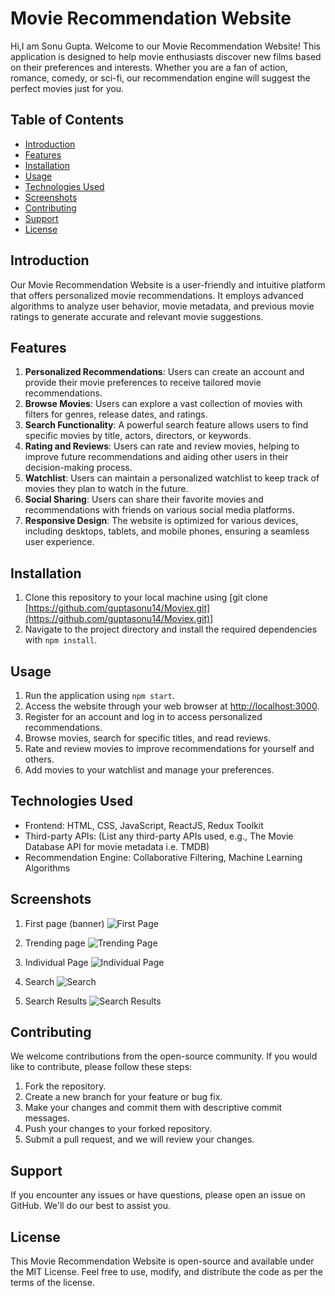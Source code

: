# Movie Recommendation Website

Hi,I am Sonu Gupta. Welcome to our Movie Recommendation Website! This application is designed to help movie enthusiasts discover new films based on their preferences and interests. Whether you are a fan of action, romance, comedy, or sci-fi, our recommendation engine will suggest the perfect movies just for you.

## Table of Contents
- [Introduction](#introduction)
- [Features](#features)
- [Installation](#installation)
- [Usage](#usage)
- [Technologies Used](#technologies-used)
- [Screenshots](#screenshots)
- [Contributing](#contributing)
- [Support](#support)
- [License](#license)

## Introduction
Our Movie Recommendation Website is a user-friendly and intuitive platform that offers personalized movie recommendations. It employs advanced algorithms to analyze user behavior, movie metadata, and previous movie ratings to generate accurate and relevant movie suggestions.

## Features
1. **Personalized Recommendations**: Users can create an account and provide their movie preferences to receive tailored movie recommendations.
2. **Browse Movies**: Users can explore a vast collection of movies with filters for genres, release dates, and ratings.
3. **Search Functionality**: A powerful search feature allows users to find specific movies by title, actors, directors, or keywords.
4. **Rating and Reviews**: Users can rate and review movies, helping to improve future recommendations and aiding other users in their decision-making process.
5. **Watchlist**: Users can maintain a personalized watchlist to keep track of movies they plan to watch in the future.
6. **Social Sharing**: Users can share their favorite movies and recommendations with friends on various social media platforms.
7. **Responsive Design**: The website is optimized for various devices, including desktops, tablets, and mobile phones, ensuring a seamless user experience.

## Installation
1. Clone this repository to your local machine using [git clone [https://github.com/guptasonu14/Moviex.git](https://github.com/guptasonu14/Moviex.git)]
2. Navigate to the project directory and install the required dependencies with `npm install`.

## Usage
1. Run the application using `npm start`.
2. Access the website through your web browser at [http://localhost:3000](http://localhost:3000).
3. Register for an account and log in to access personalized recommendations.
4. Browse movies, search for specific titles, and read reviews.
5. Rate and review movies to improve recommendations for yourself and others.
6. Add movies to your watchlist and manage your preferences.

## Technologies Used
- Frontend: HTML, CSS, JavaScript, ReactJS, Redux Toolkit
- Third-party APIs: (List any third-party APIs used, e.g., The Movie Database API for movie metadata i.e. TMDB)
- Recommendation Engine: Collaborative Filtering, Machine Learning Algorithms

## Screenshots
1. First page (banner)
   ![First Page](path/to/first-page-image)

2. Trending page
   ![Trending Page](path/to/trending-page-image)

3. Individual Page
   ![Individual Page](path/to/individual-page-image)

4. Search
   ![Search](path/to/search-image)

5. Search Results
   ![Search Results](path/to/search-results-image)

## Contributing
We welcome contributions from the open-source community. If you would like to contribute, please follow these steps:
1. Fork the repository.
2. Create a new branch for your feature or bug fix.
3. Make your changes and commit them with descriptive commit messages.
4. Push your changes to your forked repository.
5. Submit a pull request, and we will review your changes.

## Support
If you encounter any issues or have questions, please open an issue on GitHub. We'll do our best to assist you.

## License
This Movie Recommendation Website is open-source and available under the MIT License. Feel free to use, modify, and distribute the code as per the terms of the license.
